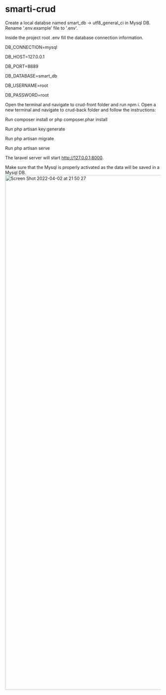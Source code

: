 # smarti-crud

Create a local databse named smart_db -> utf8_general_ci in Mysql DB.
Rename '.env.example' file to '.env'.

Inside the project root .env fill the database connection information.

DB_CONNECTION=mysql

DB_HOST=127.0.0.1

DB_PORT=8889

DB_DATABASE=smart_db

DB_USERNAME=root

DB_PASSWORD=root

Open the terminal and navigate to crud-front folder and run npm i.
Open a new terminal and navigate to crud-back folder and follow the instructions:

Run composer install or php composer.phar install

Run php artisan key:generate

Run php artisan migrate

Run php artisan serve

The laravel server will start http://127.0.0.1:8000.

Make sure that the Mysql is properly activated as the data will be saved in a Mysql DB.
<img width="1667" alt="Screen Shot 2022-04-02 at 21 50 27" src="https://user-images.githubusercontent.com/48482551/161397206-10faba03-c58b-4df4-8a78-d3591f4b4774.png">
